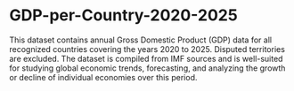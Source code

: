 # GDP-per-Country-2020-2025
This dataset contains annual Gross Domestic Product (GDP) data for all recognized countries covering the years 2020 to 2025. Disputed territories are excluded. The dataset is compiled from IMF sources and is well-suited for studying global economic trends, forecasting, and analyzing the growth or decline of individual economies over this period.
